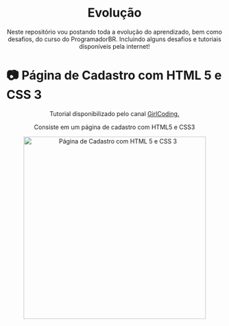 <h1 align="center">
<br>
  Evolução
<br>
</h1>

<p align="center">Neste repositório vou postando toda a evolução do aprendizado, bem como desafios, do curso do ProgramadorBR. Incluindo alguns desafios e tutoriais disponíveis pela internet!</p>

# 📷 Página de Cadastro com HTML 5 e CSS 3

<div align="center" >
<p>Tutorial disponibilizado pelo canal <a target="_blank" href="https://www.youtube.com/watch?v=Q68vbJplf7I">GirlCoding.</a></p>
<p>Consiste em um página de cadastro com HTML5 e CSS3</p>
  <img src="./github/signin.png" alt="Página de Cadastro com HTML 5 e CSS 3" height="425">
</div>